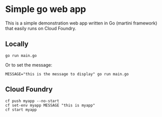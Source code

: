 Simple go web app
=================

This is a simple demonstration web app written in Go (martini framework) that easily runs on Cloud Foundry.

Locally
-------

```
go run main.go
```

Or to set the message:

```
MESSAGE="this is the message to display" go run main.go
```

Cloud Foundry
-------------

```
cf push myapp --no-start
cf set-env myapp MESSAGE "this is myapp"
cf start myapp
```
